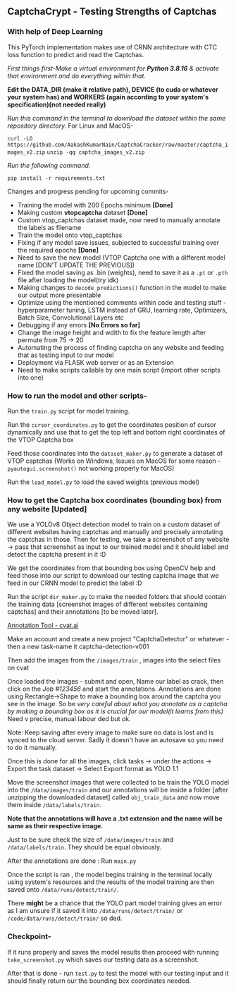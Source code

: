 ## CaptchaCrypt - Testing Strengths of Captchas
### With help of Deep Learning

This PyTorch implementation makes use of CRNN architecture with CTC loss function to predict and read the Captchas.

*First things first-Make a virtual environment for **Python 3.8.16** & activate that environment and do everything within that.*

**Edit the DATA_DIR (make it relative path), DEVICE (to cuda or whatever your system has) and WORKERS (again according to your system's specification)(not needed really)**


*Run this command in the terminal to download the dataset within the same repository directory.*
For Linux and MacOS-

`curl -LO https://github.com/AakashKumarNain/CaptchaCracker/raw/master/captcha_images_v2.zip`
`unzip -qq captcha_images_v2.zip`

*Run the following command.*

`pip install -r requirements.txt`

Changes and progress pending for upcoming commits- 
- Training the model with 200 Epochs minimum **[Done]**
- Making custom **vtopcaptcha** dataset **[Done]**
- Custom vtop_captchas dataset made, now need to manually annotate the labels as filename
- Train the model onto vtop_captchas 
- Fixing if any model save issues, subjected to successful training over the required epochs **[Done]**
- Need to save the new model (VTOP Captcha one with a different model name [DON'T UPDATE THE PREVIOUS])
- Fixed the model saving as .bin (weights), need to save it as a `.pt` or `.pth` file after loading the model(try idk)
- Making changes to `decode_predictions()` function in the model to make our output more presentable
- Optimize using the mentioned comments within code and testing stuff - hyperparameter tuning, LSTM instead of GRU, learning rate, Optimizers, Batch Size, Convolutional Layers etc
- Debugging if any errors **[No Errors so far]**
- Change the image height and wdith to fix the feature length after permute from 75 -> 20 
- Automating the process of finding captcha on any website and feeding that as testing input to our model
- Deployment via FLASK web server or as an Extension 
- Need to make scripts callable by one main script (import other scripts into one)

### How to run the model and other scripts-
Run the `train.py` script for model training.

Run the `cursor_coordinates.py` to get the coordinates position of cursor dynamically and use that to get the top left and bottom right coordinates of the VTOP Captcha box 

Feed those coordinates into the `dataset_maker.py` to generate a dataset of VTOP captchas (Works on Windows, Issues on MacOS for some reason - `pyautogui.screenshot()` not working properly for MacOS)

Run the `load_model.py` to load the saved weights (previous model)

### How to get the Captcha box coordinates (bounding box) from any website [Updated]
We use a YOLOv8 Object detection model to train on a custom dataset of different websites having captchas and manually and precisely annotating the captchas in those. Then for testing, we take a screenshot of any website -> pass that screenshot as input to our trained model and it should label and detect the captcha present in it :D

We get the coordinates from that bounding box using OpenCV help and feed those into our script to download our testing captcha image that we feed in our CRNN model to predict the label :D

Run the script `dir_maker.py` to make the needed folders that should contain the training data [screenshot images of different websites containing captchas] and their annotations [to be moved later].

[Annotation Tool - cvat.ai](https://www.cvat.ai/)

Make an account and create a new project "CaptchaDetector" or whatever - then a new task-name it captcha-detection-v001 

Then add the images from the `/images/train` , images into the select files on cvat

Once loaded the images - submit and open, Name our label as crack, then click on the *Job #123456* and start the annotations.
Annotations are done using  Rectangle->Shape to make a bounding box around the captcha you see in the image. So be *very careful about what you annotate as a captcha by making a bounding box as it is crucial for our model(it learns from this)* Need v precise, manual labour ded but ok.

Note: Keep saving after every image to make sure no data is lost and is synced to the cloud server. Sadly it doesn't have an autosave so you need to do it manually.

Once this is done for all the images, click tasks -> under the actions -> Export the task dataset -> Select Export format as YOLO 1.1

Move the screenshot images that were collected to be train the YOLO model  into the `/data/images/train` and our annotations will be inside a folder [after unzipping the downloaded dataset] called `obj_train_data` and now move them inside `/data/labels/train`.

**Note that the annotations will have a .txt extension and the name will be same as their respective image.**

Just to be sure check the size of `/data/images/train` and `/data/labels/train`. They should be equal obviously.

After the annotations are done : 
Run `main.py` 

Once the script is ran , the model begins training in the terminal locally using system's resources and the results of the model training are then saved onto `/data/runs/detect/train/`. 


There **might** be a chance that the YOLO part model training gives an error as I am unsure if it saved it into `/data/runs/detect/train/` or `/code/data/runs/detect/train/` so ded.

### Checkpoint-
If it runs properly and saves the model results then proceed with running `take_screenshot.py` which saves our testing data as a screenshot.

After that is done - run `test.py` to test the model with our testing input and it should finally return our the bounding box coordinates needed.

